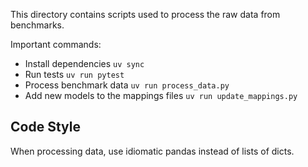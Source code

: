 This directory contains scripts used to process the raw data from benchmarks.

Important commands:

- Install dependencies `uv sync`
- Run tests `uv run pytest`
- Process benchmark data `uv run process_data.py`
- Add new models to the mappings files `uv run update_mappings.py`

## Code Style

When processing data, use idiomatic pandas instead of lists of dicts.
